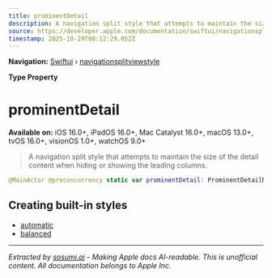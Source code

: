 ```yaml
---
title: prominentDetail
description: A navigation split style that attempts to maintain the size of the detail content when hiding or showing the leading columns.
source: https://developer.apple.com/documentation/swiftui/navigationsplitviewstyle/prominentdetail
timestamp: 2025-10-29T00:12:29.052Z
---
```


**Navigation:** [Swiftui](/documentation/swiftui) › [navigationsplitviewstyle](/documentation/swiftui/navigationsplitviewstyle)

**Type Property**

# prominentDetail

**Available on:** iOS 16.0+, iPadOS 16.0+, Mac Catalyst 16.0+, macOS 13.0+, tvOS 16.0+, visionOS 1.0+, watchOS 9.0+

> A navigation split style that attempts to maintain the size of the detail content when hiding or showing the leading columns.

```swift
@MainActor @preconcurrency static var prominentDetail: ProminentDetailNavigationSplitViewStyle { get }
```

## Creating built-in styles

- [automatic](/documentation/swiftui/navigationsplitviewstyle/automatic)
- [balanced](/documentation/swiftui/navigationsplitviewstyle/balanced)

---

*Extracted by [sosumi.ai](https://sosumi.ai) - Making Apple docs AI-readable.*
*This is unofficial content. All documentation belongs to Apple Inc.*
